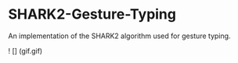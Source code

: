 # SHARK2-Gesture-Typing
An implementation of the SHARK2 algorithm used for gesture typing. 

! [] (gif.gif)
